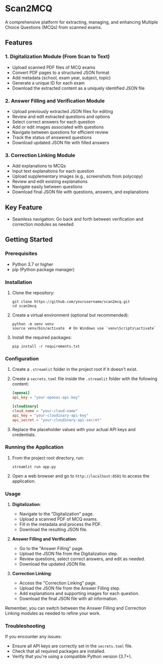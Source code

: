 # Scan2MCQ

A comprehensive platform for extracting, managing, and enhancing Multiple Choice Questions (MCQs) from scanned exams.

## Features

### 1. Digitalization Module (From Scan to Text)
- Upload scanned PDF files of MCQ exams
- Convert PDF pages to a structured JSON format
- Add metadata (school, exam year, subject, topic)
- Generate a unique ID for each exam
- Download the extracted content as a uniquely identified JSON file

### 2. Answer Filling and Verification Module
- Upload previously extracted JSON files for editing
- Review and edit extracted questions and options
- Select correct answers for each question
- Add or edit images associated with questions
- Navigate between questions for efficient review
- Track the status of answered questions
- Download updated JSON file with filled answers

### 3. Correction Linking Module
- Add explanations to MCQs
- Input text explanations for each question
- Upload supplementary images (e.g., screenshots from polycopy)
- Review and edit existing explanations
- Navigate easily between questions
- Download final JSON file with questions, answers, and explanations

## Key Feature
- Seamless navigation: Go back and forth between verification and correction modules as needed

## Getting Started

### Prerequisites
- Python 3.7 or higher
- pip (Python package manager)

### Installation

1. Clone the repository:
   ```
   git clone https://github.com/yourusername/scan2mcq.git
   cd scan2mcq
   ```

2. Create a virtual environment (optional but recommended):
   ```
   python -m venv venv
   source venv/bin/activate  # On Windows use `venv\Scripts\activate`
   ```

3. Install the required packages:
   ```
   pip install -r requirements.txt
   ```

### Configuration

1. Create a `.streamlit` folder in the project root if it doesn't exist.

2. Create a `secrets.toml` file inside the `.streamlit` folder with the following content:
   ```toml
   [openai]
   api_key = "your-openai-api-key"

   [cloudinary]
   cloud_name = "your-cloud-name"
   api_key = "your-cloudinary-api-key"
   api_secret = "your-cloudinary-api-secret"
   ```

3. Replace the placeholder values with your actual API keys and credentials.

### Running the Application

1. From the project root directory, run:
   ```
   streamlit run app.py
   ```

2. Open a web browser and go to `http://localhost:8501` to access the application.

### Usage

1. **Digitalization**: 
   - Navigate to the "Digitalization" page.
   - Upload a scanned PDF of MCQ exams.
   - Fill in the metadata and process the PDF.
   - Download the resulting JSON file.

2. **Answer Filling and Verification**:
   - Go to the "Answer Filling" page.
   - Upload the JSON file from the Digitalization step.
   - Review questions, select correct answers, and edit as needed.
   - Download the updated JSON file.

3. **Correction Linking**:
   - Access the "Correction Linking" page.
   - Upload the JSON file from the Answer Filling step.
   - Add explanations and supporting images for each question.
   - Download the final JSON file with all information.

Remember, you can switch between the Answer Filling and Correction Linking modules as needed to refine your work.

### Troubleshooting

If you encounter any issues:
- Ensure all API keys are correctly set in the `secrets.toml` file.
- Check that all required packages are installed.
- Verify that you're using a compatible Python version (3.7+).
